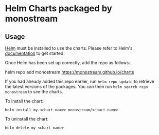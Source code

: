 # Helm Charts packaged by monostream

## Usage

[Helm](https://helm.sh) must be installed to use the charts.  Please refer to
Helm's [documentation](https://helm.sh/docs) to get started.

Once Helm has been set up correctly, add the repo as follows:

  helm repo add monostream https://monostream.github.io/charts

If you had already added this repo earlier, run `helm repo update` to retrieve
the latest versions of the packages.  You can then run `helm search repo
monostream` to see the charts.

To install the <chart-name> chart:

    helm install my-<chart-name> monostream/<chart-name>

To uninstall the chart:

    helm delete my-<chart-name>
